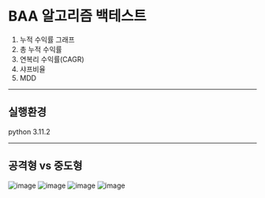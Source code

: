# BAA 알고리즘 백테스트

1.  누적 수익률 그래프
2.  총 누적 수익률
3.  연복리 수익률(CAGR)
5.  샤프비율
6.  MDD

---

## 실행환경
python 3.11.2

---

## 공격형 vs 중도형
![image](https://github.com/ChaesongYun/BackTesting/assets/139418987/bfc467e7-85eb-4e09-8d9e-c57c1af3910f)
![image](https://github.com/ChaesongYun/BackTesting/assets/139418987/c4b18c06-f006-4612-a3d6-483d69139390)
![image](https://github.com/ChaesongYun/BackTesting/assets/139418987/60404be9-9d7c-497d-a0dd-3ef98c52e0dd)
![image](https://github.com/ChaesongYun/BackTesting/assets/139418987/24d3432d-c1fd-4d7b-a898-365c3fae49f3)


 


